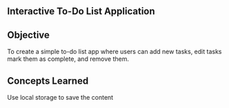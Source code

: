 ## Interactive To-Do List Application

## Objective

To create a simple to-do list app where users can add new tasks, edit tasks mark them as complete, and remove them.

## Concepts Learned

Use local storage to save the content
